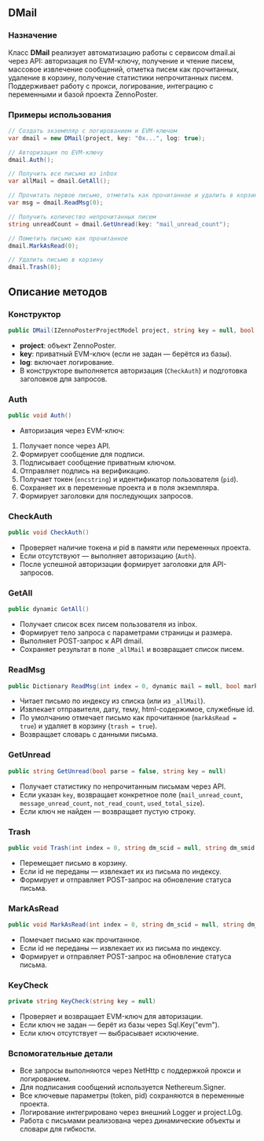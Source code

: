 

##  DMail

### Назначение

Класс **DMail** реализует автоматизацию работы с сервисом dmail.ai через API: авторизация по EVM-ключу, получение и чтение писем, массовое извлечение сообщений, отметка писем как прочитанных, удаление в корзину, получение статистики непрочитанных писем. Поддерживает работу с прокси, логирование, интеграцию с переменными и базой проекта ZennoPoster.

### Примеры использования

```csharp
// Создать экземпляр с логированием и EVM-ключом
var dmail = new DMail(project, key: "0x...", log: true);

// Авторизация по EVM-ключу
dmail.Auth();

// Получить все письма из inbox
var allMail = dmail.GetAll();

// Прочитать первое письмо, отметить как прочитанное и удалить в корзину
var msg = dmail.ReadMsg(0);

// Получить количество непрочитанных писем
string unreadCount = dmail.GetUnread(key: "mail_unread_count");

// Пометить письмо как прочитанное
dmail.MarkAsRead(0);

// Удалить письмо в корзину
dmail.Trash(0);
```


## Описание методов

### Конструктор

```csharp
public DMail(IZennoPosterProjectModel project, string key = null, bool log = false)
```

- **project**: объект ZennoPoster.
- **key**: приватный EVM-ключ (если не задан — берётся из базы).
- **log**: включает логирование.
- В конструкторе выполняется авторизация (`CheckAuth`) и подготовка заголовков для запросов.


### Auth

```csharp
public void Auth()
```

- Авторизация через EVM-ключ:

1. Получает nonce через API.
2. Формирует сообщение для подписи.
3. Подписывает сообщение приватным ключом.
4. Отправляет подпись на верификацию.
5. Получает токен (`encstring`) и идентификатор пользователя (`pid`).
6. Сохраняет их в переменные проекта и в поля экземпляра.
7. Формирует заголовки для последующих запросов.


### CheckAuth

```csharp
public void CheckAuth()
```

- Проверяет наличие токена и pid в памяти или переменных проекта.
- Если отсутствуют — выполняет авторизацию (`Auth`).
- После успешной авторизации формирует заголовки для API-запросов.


### GetAll

```csharp
public dynamic GetAll()
```

- Получает список всех писем пользователя из inbox.
- Формирует тело запроса с параметрами страницы и размера.
- Выполняет POST-запрос к API dmail.
- Сохраняет результат в поле `_allMail` и возвращает список писем.


### ReadMsg

```csharp
public Dictionary ReadMsg(int index = 0, dynamic mail = null, bool markAsRead = true, bool trash = true)
```

- Читает письмо по индексу из списка (или из `_allMail`).
- Извлекает отправителя, дату, тему, html-содержимое, служебные id.
- По умолчанию отмечает письмо как прочитанное (`markAsRead = true`) и удаляет в корзину (`trash = true`).
- Возвращает словарь с данными письма.


### GetUnread

```csharp
public string GetUnread(bool parse = false, string key = null)
```

- Получает статистику по непрочитанным письмам через API.
- Если указан `key`, возвращает конкретное поле (`mail_unread_count`, `message_unread_count`, `not_read_count`, `used_total_size`).
- Если ключ не найден — возвращает пустую строку.


### Trash

```csharp
public void Trash(int index = 0, string dm_scid = null, string dm_smid = null)
```

- Перемещает письмо в корзину.
- Если id не переданы — извлекает их из письма по индексу.
- Формирует и отправляет POST-запрос на обновление статуса письма.


### MarkAsRead

```csharp
public void MarkAsRead(int index = 0, string dm_scid = null, string dm_smid = null)
```

- Помечает письмо как прочитанное.
- Если id не переданы — извлекает их из письма по индексу.
- Формирует и отправляет POST-запрос на обновление статуса письма.


### KeyCheck

```csharp
private string KeyCheck(string key = null)
```

- Проверяет и возвращает EVM-ключ для авторизации.
- Если ключ не задан — берёт из базы через Sql.Key("evm").
- Если ключ отсутствует — выбрасывает исключение.


### Вспомогательные детали

- Все запросы выполняются через NetHttp с поддержкой прокси и логированием.
- Для подписания сообщений используется Nethereum.Signer.
- Все ключевые параметры (token, pid) сохраняются в переменные проекта.
- Логирование интегрировано через внешний Logger и project.L0g.
- Работа с письмами реализована через динамические объекты и словари для гибкости.


